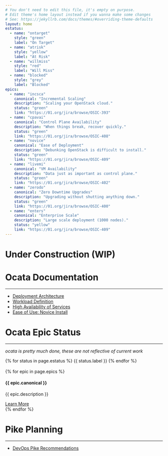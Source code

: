 ```yaml
---
# You don't need to edit this file, it's empty on purpose.
# Edit theme's home layout instead if you wanna make some changes
# See: https://jekyllrb.com/docs/themes/#overriding-theme-defaults
layout: home
estatus:
  - name: "ontarget"
    style: "green"
    label: "On Target"
  - name: "atrisk"
    style: "yellow"
    label: "At Risk"
  - name: "willmiss"
    style: "red"
    label: "Will Miss"
  - name: "blocked"
    style: "grey"
    label: "Blocked"
epics:
  - name: "incsca"
    canonical: "Incremental Scaling"
    description: "Scaling your OpenStack cloud."
    status: "green"
    link: "https://01.org/jira/browse/OSIC-393"
  - name: "cpavai"
    canonical: "Control Plane Availability"
    description: "When things break, recover quickly."
    status: "green"
    link: "https://01.org/jira/browse/OSIC-408"
  - name: "novice"
    canonical: "Ease of Deployment"
    description: "Debunking OpenStack is difficult to install."
    status: "green"
    link: "https://01.org/jira/browse/OSIC-409"
  - name: "livemi"
    canonical: "VM Availability"
    description: "Data just as important as control plane."
    status: "green"
    link: "https://01.org/jira/browse/OSIC-402"
  - name: "zerodo"
    canonical: "Zero Downtime Upgrades"
    description: "Upgrading without shutting anything down."
    status: "green"
    link: "https://01.org/jira/browse/OSIC-400"
  - name: "enters"
    canonical: "Enterprise Scale"
    description: "Large scale deployment (1000 nodes)."
    status: "yellow"
    link: "https://01.org/jira/browse/OSIC-409"
---
```

# Under Construction (WIP)

# Ocata Documentation
___

<ul>
  <li><a href="https://goo.gl/51e29g">Deployment Architecture</a></li>
  <li><a href="https://goo.gl/Cx6LtF">Workload Definition</a></li>
  <li><a href="https://goo.gl/erWDBb">High Availability of Services</a></li>
  <li><a href="https://goo.gl/n8r0A4">Ease of Use: Novice Install</a></li>
</ul>


# Ocata Epic Status  
___
_ocata is pretty much done, these are not reflective of current work_  

<div class="col-sm-12">
  {% for status in page.estatus %}
    <span class="fa-stack fa-1x" style="float-left">
      <i class="fa fa-circle fa-stack-2x" style="color:{{ status.style }}"></i>
      <i class="fa fa-cog fa-stack-1x {% unless status.style == 'grey' %} fa-spin {% endunless %} fa-inverse"></i>
    </span>
    <span>{{ status.label }}</span>
  {% endfor %}
</div>

<br />

<div class="col-md-12">
{% for epic in page.epics %}
<div class="col-md-6">
    <div class="panel panel-default text-center">
        <div class="panel-heading">
            <span class="fa-stack fa-5x">
                  <i class="fa fa-circle fa-stack-2x" style="color:{{ epic.status }}"></i>
                  <i class="fa fa-cog fa-stack-1x {% unless epic.status == 'grey' %} fa-spin {% endunless %} fa-inverse"></i>
            </span>
        </div>
        <div class="panel-body">
            <h4 id="epic-{{ epic.name }}">{{ epic.canonical }}<a class="anchorjs-link" href="#"></a></h4>
            <p>{{ epic.description }}</p>
            <a href="{{ epic.link }}" target="_blank" class="btn btn-primary">Learn More</a>
        </div>
    </div>
</div>
{% endfor %}
</div>

# Pike Planning
___

<ul>
  <li><a href="https://goo.gl/J3cOCg">DevOps Pike Recommendations</a></li>
</ul>


<!-- <table id="sampletable" class="datatable">
   <thead>
      <tr>
         <th>Parameter</th>
         <th>Description</th>
         <th>Type</th>
         <th>Default Value</th>
      </tr>
   </thead>
   <tbody>
    {% for row in (1..50) %}
      <tr>
         <td>Parameter {% if row < 10 %}0{% endif %}{{ row }}</td>
         <td>Row {{ row }} description
         </td>
         <td>Sample type</td>
         <td>Sample default value</td>
      </tr>
    {% endfor %}
   </tbody>
</table> -->
